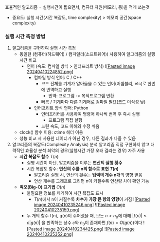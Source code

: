 효율적인 알고리즘 = 실행시간이 짧으면서, 컴퓨터 자원(메모리, 등)을 적게 쓰는것
- 중요도: 실행 시간(시간 복잡도, time complexity) > 메모리 공간(space complexity)

### 실행 시간 측정 방법 
1. 알고리즘을 구현하여 실행 시간 측정 
	- 동일한 (컴퓨터(하드웨어) / 컴파일러(소프트웨어)) 사용하여 알고리즘의 실행시간 비교 
		- 언어 (속도: 컴파일 방식 > 인터프리트 방식)
			![[Pasted image 20240410224852.png](Attached%20File/Pasted%20image%2020240410224852.png)]
			- 컴파일 방식 언어: C / C++ 
				- 코드 전체를 기계가 알아들을 수 있는 언어(어셈블리, etc)로 한번에 번역하고 실행
					- 번역: 프로그램 -> 목적프로그램 변환 
				- 빠름 / 기계마다 다른 기계어로 컴파일 필요(코드 이식성 낮)
			- 인터프리트 방식 언어: Python
				- 인터프리터를 사용하여 명령어 하나씩 번역 후 즉시 실행
					- 프로그램 직접 실행
				- 느린 속도, 코드 이해와 수정 쉬움 
	- clock() 함수 이용: ctime 헤더 이용
	- 성능 비교 시 사용한 데이터가 아닌 경우, 다른 결과가 나올 수 있음 
2. 알고리즘의 복잡도(Complexity Analysis) 분석 
	알고리즘 직접 구현하지 않고 대략적인 효율성 분석
	최악의 경우(실행시간 가장 오래 걸리는 경우) 자주 사용
	- **시간 복잡도 함수** $T(n)$
		- 실행 시간이 아닌, 알고리즘을 이루는 **연산의 실행 횟수**
		- 시간 복잡도 함수: **연산의 수를 n의 함수로 표현 $T(n)$**
			- 알고리즘 실행 시, 연산의 횟수는 **입력의 개수 n개**의 영향 받음
			- 연산 개수를 그래프로 그리면 n이 커질수록 연산량 차이 확인 가능 
	- **빅오(Big-O) 표기법** $O(n)$
		- 불필요한 정보를 제거하여 시간 복잡도 표시
			- $T(n)$에서 n이 커질수록 **차수가 가장 큰 항의 영향**이 커짐
				![[Pasted image 20240410235246.png](Attached%20File/Pasted%20image%2020240410235246.png)]
				![[Pasted image 20240410235159.png](Attached%20File/Pasted%20image%2020240410235159.png)]
		- 두 개의 함수 f(n), g(n)이 주어졌을 때, 모든 $n > n_0$에 대해 $|f(n)|\leq c|g(n)|$ 을 만족하는 상수 $c$와 $n_0$이 존재하면 $f(n)=O(g(n))$이다
			![[Pasted image 20240410234425.png](Attached%20File/Pasted%20image%2020240410234425.png)]
			![[Pasted image 20240410235352.png](Attached%20File/Pasted%20image%2020240410235352.png)]
		